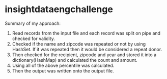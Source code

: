 # insightdataengchallenge

Summary of my approach:
1. Read records from the input file and each record was split on pipe and checked for validity.
2. Checked if the name and zipcode was repeated or not by using HashSet. If it was repeated then it would be considered a repeat donor.
3. Then checked for the recipient, zipcode and year and stored it into a dictionary(HashMap) and calculated the count and amount. 
4. Using all of the above percentile was calculated.
5. Then the output was written onto the output file.

